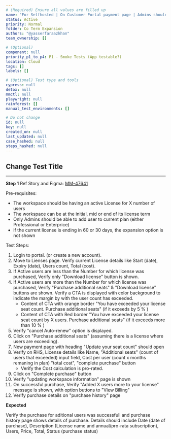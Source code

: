 ```yaml
---
# (Required) Ensure all values are filled up
name: "For Selfhosted | On Customer Portal payment page | Admins should be able to purchase additional seats for existing license"
status: Active
priority: Normal
folder: Co Term Expansion
authors: "@yasserfaraazkhan"
team_ownership: []

# (Optional)
component: null
priority_p1_to_p4: P1 - Smoke Tests (App testable?)
location: Cloud
tags: []
labels: []

# (Optional) Test type and tools
cypress: null
detox: null
mmctl: null
playwright: null
rainforest: []
manual_test_environments: []

# Do not change
id: null
key: null
created_on: null
last_updated: null
case_hashed: null
steps_hashed: null
---
```


## Change Test Title

---

**Step 1**
Ref Story and Figma: [MM-47641](https://mattermost.atlassian.net/browse/MM-47641)

Pre-requisites:

- The workspace should be having an active License for X number of users
- The workspace can be at the initial, mid or end of its license term
- Only Admins should be able to add user to current plan (either Professional or Enterprice)
- if the current license is ending in 60 or 30 days, the expansion option is not shown

Test Steps:

1. Login to portal. (or create a new account).
2. Move to Lienses page. Verify current License details like Start (date), Expiry (date), Users count, Total (cost).
3. If Active users are less than the Number for which license was purchased, Verify only "Download license" button is shown.
4. If Active users are more than the Number for which license was purchased, Verify "Purchase additional seats" & "Download license" buttons are shown.
   Verify a CTA is displayed with color background to indicate the margin by with the user count has exceeded.
   - Content of CTA with orange border "You have exceeded your license seat count. Purchase additional seats" (if it exceeds by 5 % )
   - Content of CTA with Red border "You have exceeded your license seat count by X users. Purchase additional seats" (if it exceeds more than 10 % )
5. Verify "cancel Auto-renew" option is displayed.
6. Click on "Purchase additional seats" (assuming there is a license where users are exceeding).
7. New payment page with heading "Update your seat count" should open
8. Verify on RHS, License details like Name, "Additional seats" (count of users that exceeded) input field, Cost per user (count x months remaning in plan) "total cost", "complete purchase" button
   - Verify the Cost calculation is pro-rated.
9. Click on "Complete purchase" button
10. Verify "updating workspace information" page is shown
11. On successful purchase, Verify "Added X users more to your license" message is shown, with option buttons to "View Billing"
12. Verify purchase details on "purchase history" page 

**Expected**

Verify the purchase for aditional users was successfull and purchase history page shows details of purchase.
Details should include Date (date of purchase), Description (License name and annual/pro-rata subscription), Users, Price, Total, Status (purchase status) 